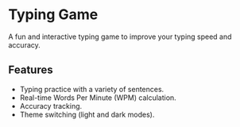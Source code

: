 # Typing Game

A fun and interactive typing game to improve your typing speed and accuracy. 

## Features

- Typing practice with a variety of sentences.
- Real-time Words Per Minute (WPM) calculation.
- Accuracy tracking.
- Theme switching (light and dark modes).
